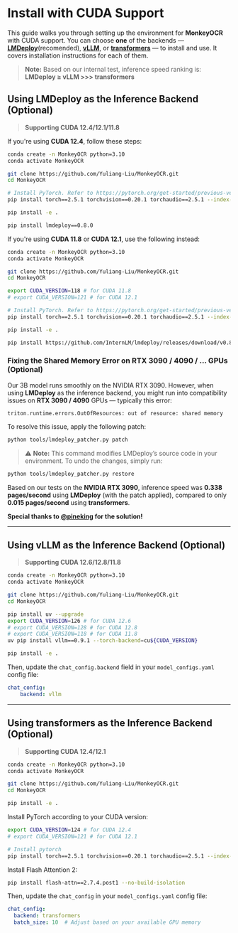 # Install with CUDA Support

This guide walks you through setting up the environment for **MonkeyOCR** with CUDA support. You can choose **one** of the backends — [**LMDeploy**](https://github.com/Yuliang-Liu/MonkeyOCR/blob/main/docs/install_cuda.md#using-lmdeploy-as-the-inference-backend-optional)(recomended), [**vLLM**](https://github.com/Yuliang-Liu/MonkeyOCR/blob/main/docs/install_cuda.md#using-vllm-as-the-inference-backend-optional), or [**transformers**](https://github.com/Yuliang-Liu/MonkeyOCR/blob/main/docs/install_cuda.md#using-transformers-as-the-inference-backend-optional) — to install and use. It covers installation instructions for each of them.

> **Note:** Based on our internal test, inference speed ranking is: **LMDeploy ≥ vLLM >>> transformers**

## Using **LMDeploy** as the Inference Backend (Optional)
> **Supporting CUDA 12.4/12.1/11.8**

If you're using **CUDA 12.4**, follow these steps:

```bash
conda create -n MonkeyOCR python=3.10
conda activate MonkeyOCR

git clone https://github.com/Yuliang-Liu/MonkeyOCR.git
cd MonkeyOCR

# Install PyTorch. Refer to https://pytorch.org/get-started/previous-versions/ for version compatibility
pip install torch==2.5.1 torchvision==0.20.1 torchaudio==2.5.1 --index-url https://download.pytorch.org/whl/cu124

pip install -e .

pip install lmdeploy==0.8.0
```

If you're using **CUDA 11.8** or **CUDA 12.1**, use the following instead:

```bash
conda create -n MonkeyOCR python=3.10
conda activate MonkeyOCR

git clone https://github.com/Yuliang-Liu/MonkeyOCR.git
cd MonkeyOCR

export CUDA_VERSION=118 # for CUDA 11.8
# export CUDA_VERSION=121 # for CUDA 12.1

# Install PyTorch. Refer to https://pytorch.org/get-started/previous-versions/ for version compatibility
pip install torch==2.5.1 torchvision==0.20.1 torchaudio==2.5.1 --index-url https://download.pytorch.org/whl/cu${CUDA_VERSION}

pip install -e .

pip install https://github.com/InternLM/lmdeploy/releases/download/v0.8.0/lmdeploy-0.8.0+cu${CUDA_VERSION}-cp310-cp310-manylinux2014_x86_64.whl --extra-index-url https://download.pytorch.org/whl/cu${CUDA_VERSION}
```

### Fixing the **Shared Memory Error** on **RTX 3090 / 4090 / ...** GPUs (Optional)

Our 3B model runs smoothly on the NVIDIA RTX 3090. However, when using **LMDeploy** as the inference backend, you might run into compatibility issues on **RTX 3090 / 4090** GPUs — typically this error:

```
triton.runtime.errors.OutOfResources: out of resource: shared memory
```

To resolve this issue, apply the following patch:

```bash
python tools/lmdeploy_patcher.py patch
```

> ⚠️ **Note:** This command modifies LMDeploy’s source code in your environment.
> To undo the changes, simply run:

```bash
python tools/lmdeploy_patcher.py restore
```

Based on our tests on the **NVIDIA RTX 3090**, inference speed was **0.338 pages/second** using **LMDeploy** (with the patch applied), compared to only **0.015 pages/second** using **transformers**.

**Special thanks to [@pineking](https://github.com/pineking) for the solution!**

---

## Using **vLLM** as the Inference Backend (Optional)
> **Supporting CUDA 12.6/12.8/11.8**
```bash
conda create -n MonkeyOCR python=3.10
conda activate MonkeyOCR

git clone https://github.com/Yuliang-Liu/MonkeyOCR.git
cd MonkeyOCR

pip install uv --upgrade
export CUDA_VERSION=126 # for CUDA 12.6
# export CUDA_VERSION=128 # for CUDA 12.8
# export CUDA_VERSION=118 # for CUDA 11.8
uv pip install vllm==0.9.1 --torch-backend=cu${CUDA_VERSION}

pip install -e .
```

Then, update the `chat_config.backend` field in your `model_configs.yaml` config file:

```yaml
chat_config:
    backend: vllm
```

---

## Using **transformers** as the Inference Backend (Optional)
> **Supporting CUDA 12.4/12.1**
```bash
conda create -n MonkeyOCR python=3.10
conda activate MonkeyOCR

git clone https://github.com/Yuliang-Liu/MonkeyOCR.git
cd MonkeyOCR

pip install -e .
```

Install PyTorch according to your CUDA version:

```bash
export CUDA_VERSION=124 # for CUDA 12.4
# export CUDA_VERSION=121 # for CUDA 12.1

# Install pytorch
pip install torch==2.5.1 torchvision==0.20.1 torchaudio==2.5.1 --index-url https://download.pytorch.org/whl/cu${CUDA_VERSION}
```

Install Flash Attention 2:

```bash
pip install flash-attn==2.7.4.post1 --no-build-isolation
```
Then, update the `chat_config` in your `model_configs.yaml` config file:
```yaml
chat_config:
  backend: transformers
  batch_size: 10  # Adjust based on your available GPU memory
```
